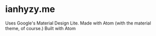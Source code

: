 ianhyzy.me
==========
Uses Google's Material Design Lite. Made with Atom (with the material theme, of course.)
Built with Atom

